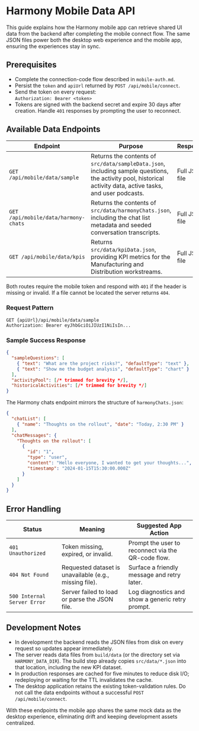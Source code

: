 # Harmony Mobile Data API

This guide explains how the Harmony mobile app can retrieve shared UI data from the backend after completing the mobile connect flow. The same JSON files power both the desktop web experience and the mobile app, ensuring the experiences stay in sync.

## Prerequisites

- Complete the connection-code flow described in `mobile-auth.md`.
- Persist the `token` and `apiUrl` returned by `POST /api/mobile/connect`.
- Send the token on every request:  
  `Authorization: Bearer <token>`
- Tokens are signed with the backend secret and expire 30 days after creation. Handle `401` responses by prompting the user to reconnect.

## Available Data Endpoints

| Endpoint | Purpose | Response |
| --- | --- | --- |
| `GET /api/mobile/data/sample` | Returns the contents of `src/data/sampleData.json`, including sample questions, the activity pool, historical activity data, active tasks, and user podcasts. | Full JSON file |
| `GET /api/mobile/data/harmony-chats` | Returns the contents of `src/data/harmonyChats.json`, including the chat list metadata and seeded conversation transcripts. | Full JSON file |
| `GET /api/mobile/data/kpis` | Returns `src/data/kpiData.json`, providing KPI metrics for the Manufacturing and Distribution workstreams. | Full JSON file |

Both routes require the mobile token and respond with `401` if the header is missing or invalid. If a file cannot be located the server returns `404`.

### Request Pattern

```http
GET {apiUrl}/api/mobile/data/sample
Authorization: Bearer eyJhbGciOiJIUzI1NiIsIn...
```

### Sample Success Response

```json
{
  "sampleQuestions": [
    { "text": "What are the project risks?", "defaultType": "text" },
    { "text": "Show me the budget analysis", "defaultType": "chart" }
  ],
  "activityPool": [/* trimmed for brevity */],
  "historicalActivities": [/* trimmed for brevity */]
}
```

The Harmony chats endpoint mirrors the structure of `harmonyChats.json`:

```json
{
  "chatList": [
    { "name": "Thoughts on the rollout", "date": "Today, 2:30 PM" }
  ],
  "chatMessages": {
    "Thoughts on the rollout": [
      {
        "id": "1",
        "type": "user",
        "content": "Hello everyone, I wanted to get your thoughts...",
        "timestamp": "2024-01-15T15:30:00.000Z"
      }
    ]
  }
}
```

## Error Handling

| Status | Meaning | Suggested App Action |
| --- | --- | --- |
| `401 Unauthorized` | Token missing, expired, or invalid. | Prompt the user to reconnect via the QR-code flow. |
| `404 Not Found` | Requested dataset is unavailable (e.g., missing file). | Surface a friendly message and retry later. |
| `500 Internal Server Error` | Server failed to load or parse the JSON file. | Log diagnostics and show a generic retry prompt. |

## Development Notes

- In development the backend reads the JSON files from disk on every request so updates appear immediately.
- The server reads data files from `build/data` (or the directory set via `HARMONY_DATA_DIR`). The build step already copies `src/data/*.json` into that location, including the new KPI dataset.
- In production responses are cached for five minutes to reduce disk I/O; redeploying or waiting for the TTL invalidates the cache.
- The desktop application retains the existing token-validation rules. Do not call the data endpoints without a successful `POST /api/mobile/connect`.

With these endpoints the mobile app shares the same mock data as the desktop experience, eliminating drift and keeping development assets centralized.
